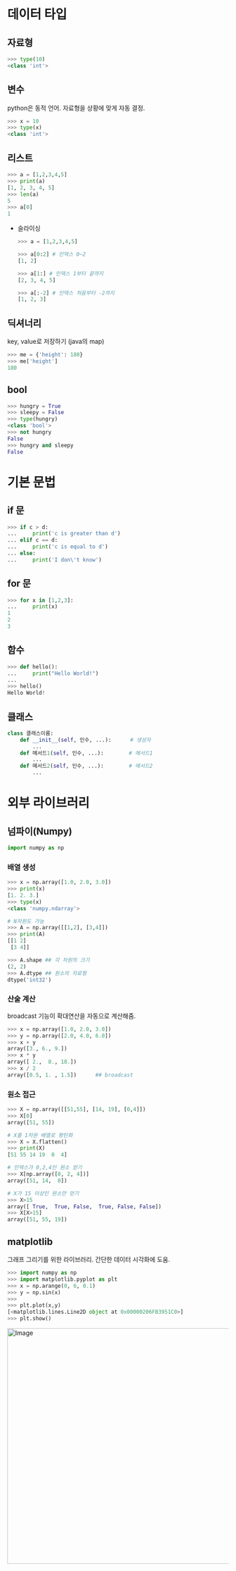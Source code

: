 # 데이터 타입
## 자료형
```py
>>> type(10)
<class 'int'>
```

## 변수 
python은 동적 언어. 자료형을 상황에 맞게 자동 결정.
```py
>>> x = 10
>>> type(x)
<class 'int'>
```

## 리스트
```py
>>> a = [1,2,3,4,5]
>>> print(a)
[1, 2, 3, 4, 5]
>>> len(a)
5
>>> a[0]
1
```
- 슬라이싱
    ```py
    >>> a = [1,2,3,4,5]

    >>> a[0:2] # 인덱스 0~2
    [1, 2]

    >>> a[1:] # 인덱스 1부터 끝까지
    [2, 3, 4, 5]

    >>> a[:-2] # 인덱스 처음부터 -2까지
    [1, 2, 3]
    ```

## 딕셔너리
key, value로 저장하기 (java의 map)
```py
>>> me = {'height': 180}
>>> me['height']
180
```

## bool
```py
>>> hungry = True
>>> sleepy = False
>>> type(hungry)
<class 'bool'>
>>> not hungry
False
>>> hungry and sleepy
False
```

# 기본 문법
## if 문
```py
>>> if c > d:
...     print('c is greater than d')
... elif c == d:
...     print('c is equal to d')
... else:
...     print('I don\'t know')
```

## for 문
```py
>>> for x in [1,2,3]:
...     print(x)
1
2
3   
```

## 함수
```py
>>> def hello():
...     print("Hello World!")
...
>>> hello()
Hello World!
```

## 클래스
```py
class 클래스이름:
    def __init__(self, 인수, ...):      # 생성자
        ...
    def 메서드1(self, 인수, ...):        # 메서드1
        ...
    def 메서드2(self, 인수, ...):        # 메서드2
        ...
```

# 외부 라이브러리
## 넘파이(Numpy)
```py
import numpy as np
```


### 배열 생성
```py
>>> x = np.array([1.0, 2.0, 3.0])
>>> print(x)
[1. 2. 3.]
>>> type(x)
<class 'numpy.ndarray'>

# N차원도 가능
>>> A = np.array([[1,2], [3,4]])
>>> print(A)
[[1 2]
 [3 4]]

>>> A.shape ## 각 차원의 크기
(2, 2)
>>> A.dtype ## 원소의 자료형
dtype('int32')
```

### 산술 계산
broadcast 기능이 확대연산을 자동으로 계산해줌.
```py
>>> x = np.array([1.0, 2.0, 3.0])
>>> y = np.array([2.0, 4.0, 6.0])
>>> x + y
array([3., 6., 9.])
>>> x * y
array([ 2.,  8., 18.])
>>> x / 2
array([0.5, 1. , 1.5])      ## broadcast
```

### 원소 접근
```py
>>> X = np.array([[51,55], [14, 19], [0,4]])
>>> X[0]
array([51, 55])

# X를 1차원 배열로 평탄화
>>> X = X.flatten()
>>> print(X)
[51 55 14 19  0  4]

# 인덱스가 0,2,4인 원소 얻기
>>> X[np.array([0, 2, 4])]
array([51, 14,  0])

# X가 15 이상인 원소만 얻기
>>> X>15
array([ True,  True, False,  True, False, False])
>>> X[X>15]
array([51, 55, 19])

```


## matplotlib

그래프 그리기를 위한 라이브러리. 간단한 데이터 시각화에 도움.

```py
>>> import numpy as np
>>> import matplotlib.pyplot as plt
>>> x = np.arange(0, 6, 0.1)
>>> y = np.sin(x)
>>>
>>> plt.plot(x,y)
[<matplotlib.lines.Line2D object at 0x00000206FB3951C0>]
>>> plt.show()
```

<img width="645" height="535" alt="Image" src="https://github.com/user-attachments/assets/b09304d8-7c60-4327-95bd-68f8dcec30ce" />

